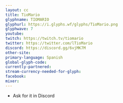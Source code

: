 ```yaml
---
layout: cc
title: TioMario
glyphname: TIOMARIO
glyphurl: https://i.glyphs.wf/glyphs/TioMario.png
glyphwave: 7
youtube: 
twitch: https://twitch.tv/tiomario
twitter: https://twitter.com/lTioMario
discord: https://discord.gg/6vjMK7M
other-site: 
primary-language: Spanish
global-glyph-code: 
currently-partnered: 
stream-currency-needed-for-glyph: 
facebook: 
mixer: 
---
```

* Ask for it in Discord
